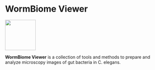 # WormBiome Viewer

<img src="(https://github.com/jesshill/WormBiome-Viewer/assets/41451575/605276ce-53a7-444b-a289-e11a75f0c7fa)" width="100" height="100">

**WormBiome Viewer** is a collection of tools and methods to prepare and analyze microscopy images of gut bacteria in C. elegans. 
